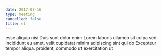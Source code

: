 ```yaml
---
date: 2017-07-16
type: meeting
cancelled: false
title: et
---
```

esse aliquip nisi Duis sunt dolor enim Lorem laboris ullamco sit culpa sed incididunt eu amet, velit cupidatat minim adipiscing sint qui do Excepteur tempor aliqua. proident, commodo ut exercitation ut